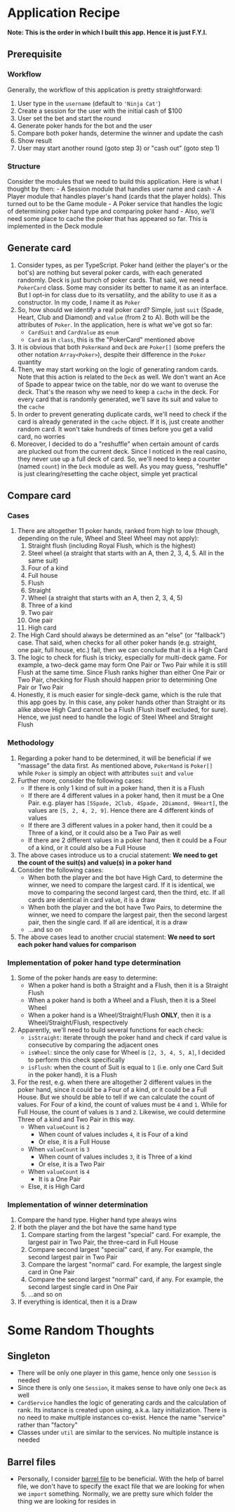 # Application Recipe
**Note: This is the order in which I built this app. Hence it is just F.Y.I.**

## Prerequisite
### Workflow
Generally, the workflow of this application is pretty straightforward:
1. User type in the `username` (default to `'Ninja Cat'`)
2. Create a session for the user with the initial cash of $100
3. User set the bet and start the round
4. Generate poker hands for the bot and the user
5. Compare both poker hands, determine the winner and update the cash
6. Show result
7. User may start another round (goto step 3) or "cash out" (goto step 1)
### Structure
Consider the modules that we need to build this application. Here is what I thought by then:
    - A Session module that handles user name and cash
    - A Player module that handles player's hand (cards that the player holds). This turned out to be the Game module
    - A Poker service that handles the logic of determining poker hand type and comparing poker hand
    - Also, we'll need some place to cache the poker that has appeared so far. This is implemented in the Deck module

## Generate card
1. Consider types, as per TypeScript. Poker hand (either the player's or the bot's) are nothing but several poker cards, with each generated randomly. Deck is just bunch of poker cards. That said, we need a `PokerCard` class. Some may consider its better to name it as an interface. But I opt-in for class due to its versatility, and the ability to use it as a constructor. In my code, I name it as `Poker`
2. So, how should we identify a real poker card? Simple, just `suit` (Spade, Heart, Club and Diamond) and `value` (from 2 to A). Both will be the attributes of `Poker`. In the application, here is what we've got so far:
    - `CardSuit` and `CardValue` as `enum`
    - `Card` as in `class`, this is the "PokerCard" mentioned above
3. It is obvious that both `PokerHand` and `Deck` are `Poker[]` (some prefers the other notation `Array<Poker>`), despite their difference in the `Poker` quantity
4. Then, we may start working on the logic of generating random cards. Note that this action is related to the `Deck` as well. We don't want an Ace of Spade to appear twice on the table, nor do we want to overuse the deck. That's the reason why we need to keep a `cache` in the deck. For every card that is randomly generated, we'll save its suit and value to the `cache`
5. In order to prevent generating duplicate cards, we'll need to check if the card is already generated in the `cache` object. If it is, just create another random card. It won't take hundreds of times before you get a valid card, no worries
6. Moreover, I decided to do a "reshuffle" when certain amount of cards are plucked out from the current deck. Since I noticed in the real casino, they never use up a full deck of card. So, we'll need to keep a counter (named `count`) in the `Deck` module as well. As you may guess, "reshuffle" is just clearing/resetting the cache object, simple yet practical

## Compare card
### Cases
1. There are altogether 11 poker hands, ranked from high to low (though, depending on the rule, Wheel and Steel Wheel may not apply):
    1. Straight flush (including Royal Flush, which is the highest)
    2. Steel wheel (a straight that starts with an A, then 2, 3, 4, 5. All in the same suit)
    3. Four of a kind
    4. Full house
    5. Flush
    6. Straight
    7. Wheel (a straight that starts with an A, then 2, 3, 4, 5)
    8. Three of a kind
    9. Two pair
    10. One pair
    11. High card
2. The High Card should always be determined as an "else" (or "fallback") case. That said, when checks for all other poker hands (e.g. straight, one pair, full house, etc.) fail, then we can conclude that it is a High Card
3. The logic to check for flush is tricky, especially for multi-deck game. For example, a two-deck game may form One Pair or Two Pair while it is still Flush at the same time. Since Flush ranks higher than either One Pair or Two Pair, checking for Flush should happen prior to determining One Pair or Two Pair
4. Honestly, it is much easier for single-deck game, which is the rule that this app goes by. In this case, any poker hands other than Straight or its alike above High Card cannot be a Flush (Flush itself excluded, for sure). Hence, we just need to handle the logic of Steel Wheel and Straight Flush
### Methodology
1. Regarding a poker hand to be determined, it will be beneficial if we "massage" the data first. As mentioned above, `PokerHand` is `Poker[]` while `Poker` is simply an object with attributes `suit` and `value`
2. Further more, consider the following cases:
    - If there is only 1 kind of suit in a poker hand, then it is a Flush
    - If there are 4 different values in a poker hand, then it must be a One Pair. e.g. player has `[5Spade, 2Club, 4Spade, 2Diamond, 9Heart]`, the values are `[5, 2, 4, 2, 9]`. Hence there are 4 different kinds of values
    - If there are 3 different values in a poker hand, then it could be a Three of a kind, or it could also be a Two Pair as well
    - If there are 2 different values in a poker hand, then it could be a Four of a kind, or it could also be a Full House
3. The above cases introduce us to a crucial statement: **We need to get the count of the suit(s) and value(s) in a poker hand**
4. Consider the following cases:
    - When both the player and the bot have High Card, to determine the winner, we need to compare the largest card. If it is identical, we move to comparing the second largest card, then the third, etc. If all cards are identical in card value, it is a draw
    - When both the player and the bot have Two Pairs, to determine the winner, we need to compare the largest pair, then the second largest pair, then the single card. If all are identical, it is a draw
    - ...and so on
5. The above cases lead to another crucial statement: **We need to sort each poker hand values for comparison**
### Implementation of poker hand type determination
1. Some of the poker hands are easy to determine:
    - When a poker hand is both a Straight and a Flush, then it is a Straight Flush
    - When a poker hand is both a Wheel and a Flush, then it is a Steel Wheel
    - When a poker hand is a Wheel/Straight/Flush **ONLY**, then it is a Wheel/Straight/Flush, respectively
2. Apparently, we'll need to build several functions for each check:
    - `isStraight`: iterate through the poker hand and check if card value is consecutive by comparing the adjacent ones
    - `isWheel`: since the only case for Wheel is `[2, 3, 4, 5, A]`, I decided to perform this check specifically
    - `isFlush`: when the count of Suit is equal to `1` (i.e. only one Card Suit in the poker hand), it is a Flush
3. For the rest, e.g. when there are altogether 2 different values in the poker hand, since it could be a Four of a kind, or it could be a Full House. But we should be able to tell if we can calculate the count of values. For Four of a kind, the count of values must be `4` and `1`. While for Full House, the count of values is `3` and `2`. Likewise, we could determine Three of a kind and Two Pair in this way.
    - When `valueCount` is `2`
        - When count of values includes `4`, it is Four of a kind
        - Or else, it is a Full House
    - When `valueCount` is `3`
        - When count of values includes `3`, it is Three of a kind
        - Or else, it is a Two Pair
    - When `valueCount` is `4`
        - It is a One Pair
    - Else, it is High Card
### Implementation of winner determination
1. Compare the hand type. Higher hand type always wins
2. If both the player and the bot have the same hand type
    1. Compare starting from the largest "special" card. For example, the largest pair in Two Pair, the three-card in Full House
    2. Compare second largest "special" card, if any. For example, the second largest pair in Two Pair
    3. Compare the largest "normal" card. For example, the largest single card in One Pair
    4. Compare the second largest "normal" card, if any. For example, the second largest single card in One Pair
    5. ...and so on
3. If everything is identical, then it is a Draw

# Some Random Thoughts
## Singleton
- There will be only one player in this game, hence only one `Session` is needed
- Since there is only one `Session`, it makes sense to have only one `Deck` as well
- `CardService` handles the logic of generating cards and the calculation of rank. Its instance is created upon using, a.k.a. lazy initialization. There is no need to make multiple instances co-exist. Hence the name "service" rather than "factory"
- Classes under `util` are similar to the services. No multiple instance is needed
## Barrel files
- Personally, I consider [barrel file](https://basarat.gitbook.io/typescript/main-1/barrel) to be beneficial. With the help of barrel file, we don't have to specify the exact file that we are looking for when we `import` something. Normally, we are pretty sure which folder the thing we are looking for resides in
